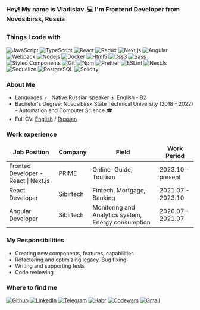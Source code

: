 <h3>Hey! My name is Vladislav. 💻 I'm Frontend Developer from Novosibirsk, Russia</h3>

## <h3>Things I code with</h3>

<p>
  <img alt="JavaScript" src="https://img.shields.io/badge/-JavaScript-F7DF1E?style=flat-square&logo=javascript&logoColor=white" />
  <img alt="TypeScript" src="https://img.shields.io/badge/-TypeScript-007ACC?style=flat-square&logo=typescript&logoColor=white" />
  <img alt="React" src="https://img.shields.io/badge/-React-45b8d8?style=flat-square&logo=react&logoColor=white" />
  <img alt="Redux" src="https://img.shields.io/badge/-Redux-764ABC?style=flat-square&logo=redux&logoColor=white" />
  <img alt="Next.js" src="https://img.shields.io/badge/-Next-black?style=flat-square&logo=next.js&logoColor=white" />
  <img alt="Angular" src="https://img.shields.io/badge/-Angular-DD0031?style=flat-square&logo=angular&logoColor=white" />
  <img alt="Webpack" src="https://img.shields.io/badge/-Webpack-8DD6F9?style=flat-square&logo=webpack&logoColor=white" /> 
  <img alt="Nodejs" src="https://img.shields.io/badge/-Nodejs-43853d?style=flat-square&logo=Node.js&logoColor=white" />
  <img alt="Docker" src="https://img.shields.io/badge/-Docker-46a2f1?style=flat-square&logo=docker&logoColor=white" />
  <img alt="Html5" src="https://img.shields.io/badge/-HTML5-E34F26?style=flat-square&logo=html5&logoColor=white" />
  <img alt="Css3" src="https://img.shields.io/badge/-CSS3-1572B6?style=flat-square&logo=css3&logoColor=white" />
  <img alt="Sass" src="https://img.shields.io/badge/-Sass-CC6699?style=flat-square&logo=sass&logoColor=white" />
  <img alt="Styled Components" src="https://img.shields.io/badge/-Styled_Components-db7092?style=flat-square&logo=styled-components&logoColor=white" />
  <img alt="Git" src="https://img.shields.io/badge/-Git-F05032?style=flat-square&logo=git&logoColor=white" />
  <img alt="Npm" src="https://img.shields.io/badge/-NPM-CB3837?style=flat-square&logo=npm&logoColor=white" />
  <img alt="Prettier" src="https://img.shields.io/badge/-Prettier-F7B93E?style=flat-square&logo=prettier&logoColor=white" />
  <img alt="ESLint" src="https://img.shields.io/badge/-ESLint-4B32C3?style=flat-square&logo=eslint&logoColor=white" />
  <img alt="NestJs" src="https://img.shields.io/badge/-NestJs-ea2845?style=flat-square&logo=nestjs&logoColor=white" />
  <img alt="Sequelize" src="https://img.shields.io/badge/-Sequelize-52B0E7?style=flat-square&logo=sequelize&logoColor=white" />
  <img alt="PostgreSQL" src="https://img.shields.io/badge/-PostrgeSQL-4169E1?style=flat-square&logo=postgresql&logoColor=white" /> 
  <img alt="Solidity" src="https://img.shields.io/badge/-Solidity-2b247c?style=flat-square&logo=solidity&logoColor=e6e3ec" /> 
</p>

<h3>About Me</h3>
<ul>
  <li>Languages: <img width="13" height="13" src="https://img.icons8.com/color/48/russian-federation-circular.png" alt="russian-federation-circular"/> Native Russian speaker <img width="13" height="13" src="https://img.icons8.com/color/48/great-britain-circular.png" alt="great-britain-circular"/> English - B2 </li> 
  <li>Bachelor's Degree: Novosibirsk State Technical University (2018 - 2022) - Automation and Computer Science 🎓</li>
  <li>Full CV: <a  href="https://drive.google.com/file/d/1a2TFwFkY6vtY_q7DCm9fZil1Jb-W_PN_/view?usp=sharing" target="_blank" name="EnglishCV">English</a> /  <a  href="https://drive.google.com/file/d/1nSrFykvjRtmSa1j9RJEQ1mVIUqH9T87p/view?usp=sharing" target="_blank" name="RussianCV">Russian</a></li> <!-- New -->
</ul>

<h3>Work experience</h3>
<table>
  <thead align="center">
    <tr border: none;>
      <td><b>Job Position</b></td>
      <td><b>Company</b></td>
      <td><b>Field</b></td>
      <td><b>Work Period</b></td>
    </tr>
  </thead>
  <tbody>
    <tr>
      <td>
        Fronted Developer - React | Next.js
      </td>
      <td>
        PRIME
      </td>
      <td>
        Online-Guide, Tourism
      </td>
      <td>
        2023.10 - present
      </td>
    </tr>
    <tr>
      <td>
        React Developer 
      </td>
      <td>
        Sibirtech
      </td>
      <td>
        Fintech, Mortgage, Banking
      </td>
      <td>
        2021.07 - 2023.10
      </td>
    </tr>
    <tr>
      <td>
        Angular Developer 
      </td>
      <td>
        Sibirtech
      </td>
      <td>
        Monitoring and Analytics system, Energy consumption
      </td>
      <td>
        2020.07 - 2021.07
      </td>
    </tr>
  </tbody>
</table>

<h3>My Responsibilities</h3>
<ul>
  <li>Creating new components, features, capabilities</li> 
  <li>Refactoring and optimizing legacy. Bug fixing</li>
  <li>Writing and supporting tests</li>
  <li>Code reviewing</li>
</ul>

<h3>Where to find me</h3>
<p>
  <a href="https://github.com/LaberSor" target="_blank"><img alt="Github" src="https://img.shields.io/badge/GitHub-%2312100E.svg?&style=for-the-badge&logo=Github&logoColor=white" /></a> 
  <a href="https://www.linkedin.com/in/labersor" target="_blank"><img alt="LinkedIn" src="https://img.shields.io/badge/linkedin-%230077B5.svg?&style=for-the-badge&logo=linkedin&logoColor=white" /></a> 
  <a href="https://t.me/labersor" target="_blank"><img alt="Telegram" src="https://img.shields.io/badge/telegram-%2326A5E4.svg?&style=for-the-badge&logo=telegram&logoColor=white" /></a>
  <a href="https://career.habr.com/labersor" target="_blank"><img alt="Habr" src="https://img.shields.io/badge/habr-%2365A3BE.svg?&style=for-the-badge&logo=habr&logoColor=white" /></a>
  <a href="https://www.codewars.com/users/LaberSor" target="_blank"><img alt="Codewars" src="https://img.shields.io/badge/codewars-%23B1361E.svg?&style=for-the-badge&logo=codewars&logoColor=white" /></a>
  <a href="mailto:vlad.shumkin.rc@gmail.com" target="_blank"><img alt="Gmail" src="https://img.shields.io/badge/gmail-%23EA4335.svg?&style=for-the-badge&logo=gmail&logoColor=white" /></a>
</p>

